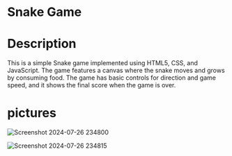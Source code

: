 # Snake Game

# Description
This is a simple Snake game implemented using HTML5, CSS, and JavaScript. The game features a canvas where the snake moves and grows by consuming food. The game has basic controls for direction and game speed, and it shows the final score when the game is over.

# pictures
![Screenshot 2024-07-26 234800](https://github.com/user-attachments/assets/ec074f7a-b957-4fd3-90d1-36265cc7fbfe)

![Screenshot 2024-07-26 234815](https://github.com/user-attachments/assets/9e11648e-3763-4128-ae28-423e9ff35ad0)
